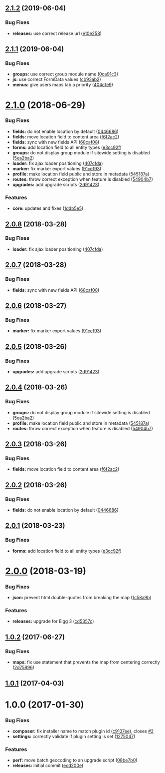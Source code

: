 <a name="2.1.2"></a>
## [2.1.2](https://github.com/hypeJunction/Elgg3-hypeMapsOpen/compare/2.1.1...2.1.2) (2019-06-04)


### Bug Fixes

* **releases:** use correct release url ([e10e258](https://github.com/hypeJunction/Elgg3-hypeMapsOpen/commit/e10e258))



<a name="2.1.1"></a>
## [2.1.1](https://github.com/hypeJunctionPro/Elgg3-hypeMapsOpen/compare/2.1.0...2.1.1) (2019-06-04)


### Bug Fixes

* **groups:** use correct group module name ([0ca91c3](https://github.com/hypeJunctionPro/Elgg3-hypeMapsOpen/commit/0ca91c3))
* **js:** use correct FormData values ([cb93ab2](https://github.com/hypeJunctionPro/Elgg3-hypeMapsOpen/commit/cb93ab2))
* **menus:** give users maps tab a priority ([404c1e9](https://github.com/hypeJunctionPro/Elgg3-hypeMapsOpen/commit/404c1e9))



<a name="2.1.0"></a>
# [2.1.0](https://github.com/hypeJunctionPro/Elgg3-hypeMapsOpen/compare/2.0.0...2.1.0) (2018-06-29)


### Bug Fixes

* **fields:** do not enable location by default ([0446686](https://github.com/hypeJunctionPro/Elgg3-hypeMapsOpen/commit/0446686))
* **fields:** move location field to content area ([f6f2ac2](https://github.com/hypeJunctionPro/Elgg3-hypeMapsOpen/commit/f6f2ac2))
* **fields:** sync with new fields API ([68caf08](https://github.com/hypeJunctionPro/Elgg3-hypeMapsOpen/commit/68caf08))
* **forms:** add location field to all entity types ([e3cc92f](https://github.com/hypeJunctionPro/Elgg3-hypeMapsOpen/commit/e3cc92f))
* **groups:** do not display group module if sitewide setting is disabled ([5ea2ba2](https://github.com/hypeJunctionPro/Elgg3-hypeMapsOpen/commit/5ea2ba2))
* **loader:** fix ajax loader positioning ([407cfda](https://github.com/hypeJunctionPro/Elgg3-hypeMapsOpen/commit/407cfda))
* **marker:** fix marker export values ([91cef93](https://github.com/hypeJunctionPro/Elgg3-hypeMapsOpen/commit/91cef93))
* **profile:** make location field public and store in metadata ([545187a](https://github.com/hypeJunctionPro/Elgg3-hypeMapsOpen/commit/545187a))
* **routes:** throw correct exception when feature is disabled ([54904b7](https://github.com/hypeJunctionPro/Elgg3-hypeMapsOpen/commit/54904b7))
* **upgrades:** add upgrade scripts ([2d91423](https://github.com/hypeJunctionPro/Elgg3-hypeMapsOpen/commit/2d91423))


### Features

* **core:** updates and fixes ([1ddb5e5](https://github.com/hypeJunctionPro/Elgg3-hypeMapsOpen/commit/1ddb5e5))



<a name="2.0.8"></a>
## [2.0.8](https://github.com/hypeJunctionPro/Elgg3-hypeMapsOpen/compare/2.0.7...2.0.8) (2018-03-28)


### Bug Fixes

* **loader:** fix ajax loader positioning ([407cfda](https://github.com/hypeJunctionPro/Elgg3-hypeMapsOpen/commit/407cfda))



<a name="2.0.7"></a>
## [2.0.7](https://github.com/hypeJunctionPro/Elgg3-hypeMapsOpen/compare/2.0.6...2.0.7) (2018-03-28)


### Bug Fixes

* **fields:** sync with new fields API ([68caf08](https://github.com/hypeJunctionPro/Elgg3-hypeMapsOpen/commit/68caf08))



<a name="2.0.6"></a>
## [2.0.6](https://github.com/hypeJunctionPro/Elgg3-hypeMapsOpen/compare/2.0.5...2.0.6) (2018-03-27)


### Bug Fixes

* **marker:** fix marker export values ([91cef93](https://github.com/hypeJunctionPro/Elgg3-hypeMapsOpen/commit/91cef93))



<a name="2.0.5"></a>
## [2.0.5](https://github.com/hypeJunctionPro/Elgg3-hypeMapsOpen/compare/2.0.4...2.0.5) (2018-03-26)


### Bug Fixes

* **upgrades:** add upgrade scripts ([2d91423](https://github.com/hypeJunctionPro/Elgg3-hypeMapsOpen/commit/2d91423))



<a name="2.0.4"></a>
## [2.0.4](https://github.com/hypeJunctionPro/Elgg3-hypeMapsOpen/compare/2.0.3...2.0.4) (2018-03-26)


### Bug Fixes

* **groups:** do not display group module if sitewide setting is disabled ([5ea2ba2](https://github.com/hypeJunctionPro/Elgg3-hypeMapsOpen/commit/5ea2ba2))
* **profile:** make location field public and store in metadata ([545187a](https://github.com/hypeJunctionPro/Elgg3-hypeMapsOpen/commit/545187a))
* **routes:** throw correct exception when feature is disabled ([54904b7](https://github.com/hypeJunctionPro/Elgg3-hypeMapsOpen/commit/54904b7))



<a name="2.0.3"></a>
## [2.0.3](https://github.com/hypeJunctionPro/Elgg3-hypeMapsOpen/compare/2.0.2...2.0.3) (2018-03-26)


### Bug Fixes

* **fields:** move location field to content area ([f6f2ac2](https://github.com/hypeJunctionPro/Elgg3-hypeMapsOpen/commit/f6f2ac2))



<a name="2.0.2"></a>
## [2.0.2](https://github.com/hypeJunctionPro/Elgg3-hypeMapsOpen/compare/2.0.1...2.0.2) (2018-03-26)


### Bug Fixes

* **fields:** do not enable location by default ([0446686](https://github.com/hypeJunctionPro/Elgg3-hypeMapsOpen/commit/0446686))



<a name="2.0.1"></a>
## [2.0.1](https://github.com/hypeJunctionPro/Elgg3-hypeMapsOpen/compare/2.0.0...2.0.1) (2018-03-23)


### Bug Fixes

* **forms:** add location field to all entity types ([e3cc92f](https://github.com/hypeJunctionPro/Elgg3-hypeMapsOpen/commit/e3cc92f))



<a name="2.0.0"></a>
# [2.0.0](https://github.com/hypeJunctionPro/Elgg3-hypeMapsOpen/compare/1.0.2...2.0.0) (2018-03-19)


### Bug Fixes

* **json:** prevent html double-quotes from breaking the map ([1c58a9b](https://github.com/hypeJunctionPro/Elgg3-hypeMapsOpen/commit/1c58a9b))


### Features

* **releases:** upgrade for Elgg 3 ([cd5357c](https://github.com/hypeJunctionPro/Elgg3-hypeMapsOpen/commit/cd5357c))



<a name="1.0.2"></a>
## [1.0.2](https://github.com/hypeJunction/hypeMapsOpen/compare/1.0.1...v1.0.2) (2017-06-27)


### Bug Fixes

* **maps:** fix use statement that prevents the map from centering correctly ([2d75896](https://github.com/hypeJunction/hypeMapsOpen/commit/2d75896))



<a name="1.0.1"></a>
## [1.0.1](https://github.com/hypeJunction/hypeMapsOpen/compare/1.0.0...v1.0.1) (2017-04-03)




<a name="1.0.0"></a>
# 1.0.0 (2017-01-30)


### Bug Fixes

* **composer:** fix installer name to match plugin id ([c9137ee](https://github.com/hypeJunction/hypeMapsOpen/commit/c9137ee)), closes [#2](https://github.com/hypeJunction/hypeMapsOpen/issues/2)
* **settings:** correctly validate if plugin setting is set ([1275047](https://github.com/hypeJunction/hypeMapsOpen/commit/1275047))

### Features

* **perf:** move batch geocoding to an upgrade script ([08be7b0](https://github.com/hypeJunction/hypeMapsOpen/commit/08be7b0))
* **releases:** initial commit ([ecd200e](https://github.com/hypeJunction/hypeMapsOpen/commit/ecd200e))



